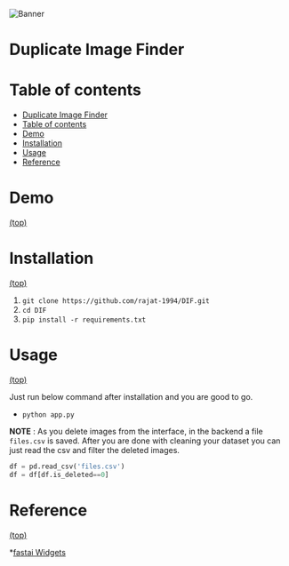 ![Banner](https://github.com/rajat-1994/DIF/tree/master/assets/banner.png)
# Duplicate Image Finder



# Table of contents

- [Duplicate Image Finder](#introduction)
- [Table of contents](#table-of-contents)
- [Demo](#demo)
- [Installation](#installation)
- [Usage](#usage)
- [Reference](#reference)

# Demo
[(top)](#table-of-contents)

# Installation
[(top)](#table-of-contents)

1. ```git clone https://github.com/rajat-1994/DIF.git```
2. ```cd DIF```
3. ```pip install -r requirements.txt```

# Usage
[(top)](#table-of-contents)

Just run below command after installation and you are good to go.

* ```python app.py```

**NOTE** : As you delete images from the interface, in the backend a file `files.csv` is saved.
After you are done with cleaning your dataset you can just read the csv and filter the deleted images.

```python
df = pd.read_csv('files.csv')
df = df[df.is_deleted==0]        
```

# Reference
[(top)](#table-of-contents)

*[fastai Widgets](https://github.com/fastai/fastai)
